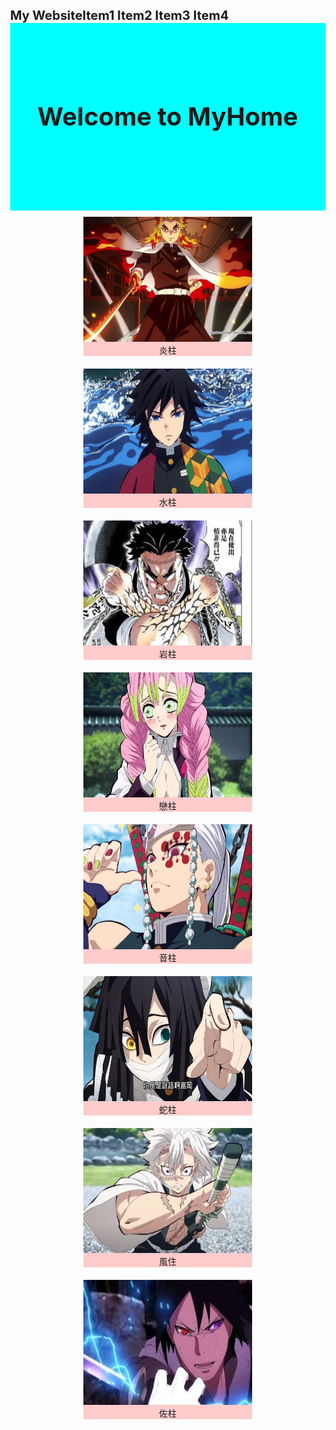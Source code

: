 
<!DOCTYPE html>
<html>
<head>
	<meta charset="utf-8">
	<meta name="viewport" content="width=device-width,initial-scale=1,maximum-scale=1" />
	<!--手機概念必須加上這行-->
	<title></title>
	<link href="style.css" rel="stylesheet" type="text/css" media="all"/>
	<style type="text/css">
	.head{
		height: 300px;
		background-color: #00ffff;	
		text-align:center;
		line-height: 300px;
		margin: 0px;
	}
	.img{
		width:100%;
		height: 100%;
	}
	main{
	display:flex;
	justify-content: center;
	align-items: stretch;
	flex-wrap:wrap;
}
main>.item{
	flex: none;
	width: 270px;margin: 10px;
	height: auto;
	background-color: #ffcccc;

}

  @media (max-width: 1200px){
	main>.item{
		width: 45%;
	}
}
@media(max-width: 600px){
	main>.item{
		width: 90%;
	}
}
	@media screen and (max-width: 600px){
		.content{
			width: 90%;
		}
	}
	/*上面那個是要弄出手機縮放大小*/
</style>
</head>
<body style="margin: 0px;border: 0px;background-size: cover;
" >
<div style="font-size: 20px;font-weight: bold;">My Website<span class="display:flex-end;">Item1  Item2  Item3  Item4</span></div>
<div  class="head" style="font-size: 40px;font-weight: bold;position:center;">Welcome to MyHome</div>
	<main>
		<div class="item" align="center" > <img src="1.jpg" width="270" height="200">
		炎柱</img></div>
		<div class="item" align="center" > <img src="2.jpg" width="270" height="200">
		水柱</img></div>
		<div class="item" align="center" > <img src="3.jpg" width="270" height="200">
		岩柱</img></div>
		<div class="item" align="center" > <img src="4.jpg" width="270" height="200">
		戀柱</img></div>
		<div class="item" align="center" > <img src="5.jpg" width="270" height="200">
		音柱</img></div>
		<div class="item" align="center" > <img src="6.jpg" width="270" height="200">
		蛇柱</img></div>
		<div class="item" align="center" > <img src="7.jpg" width="270" height="200">
		風住</img></div>
		<div class="item" align="center" > <img src="8.jpg" width="270" height="200">
		佐柱</img></div>
	</main>
</div>
</body>
</html>

